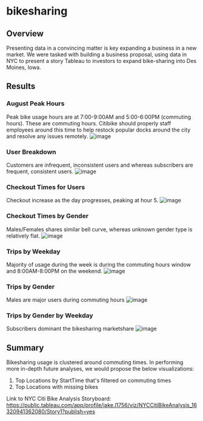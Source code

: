 # bikesharing

## Overview
Presenting data in a convincing matter is key expanding a business in a new market. We were tasked with building a business proposal, using data in NYC to present a story Tableau to investors to expand bike-sharing into Des Moines, Iowa.

## Results

### August Peak Hours
Peak bike usage hours are at 7:00-9:00AM and 5:00-6:00PM (commuting hours). These are commuting hours. Citibike should properly staff employees around this time to help restock popular docks around the city and resolve any issues remotely.
![image](https://user-images.githubusercontent.com/85204128/133946747-7d948b4c-c010-4af3-ba32-cc81241e4146.png)

### User Breakdown
Customers are infrequent, inconsistent users and whereas subscribers are frequent, consistent users.
![image](https://user-images.githubusercontent.com/85204128/133946754-07cace01-fa21-4b95-9695-58342df3b69e.png)

### Checkout Times for Users
Checkout increase as the day progresses, peaking at hour 5.
![image](https://user-images.githubusercontent.com/85204128/133946758-295a3a3f-1953-4b7c-87b6-b904db869e58.png)

### Checkout Times by Gender
Males/Females shares similar bell curve, whereas unknown gender type is relatively flat.
![image](https://user-images.githubusercontent.com/85204128/133946777-f900e67d-0ac8-4022-83fd-824f975bf894.png)

### Trips by Weekday
Majority of usage during the week is during the commuting hours window and 8:00AM-8:00PM on the weekend.
![image](https://user-images.githubusercontent.com/85204128/133946793-7203f8dc-97ed-48b7-9a74-88683f1d05ad.png)

### Trips by Gender
Males are major users during commuting hours
![image](https://user-images.githubusercontent.com/85204128/133946806-46c6f6cd-2bee-498d-bb2b-c28acb2c1df3.png)

### Trips by Gender by Weekday
Subscribers dominant the bikesharing marketshare
![image](https://user-images.githubusercontent.com/85204128/133946845-c4075cee-5b2c-4cc4-a2fd-c3f87fbc797e.png)

## Summary
Bikesharing usage is clustered around commuting times. In performing more in-depth future analyses, we would propose the below visualizations:
  1. Top Locations by StartTime that's filtered on commuting times
  2. Top Locations with missing bikes

Link to NYC Citi Bike Analysis Storyboard: https://public.tableau.com/app/profile/jake.l1756/viz/NYCCitiBikeAnalysis_16320941362080/Story1?publish=yes



